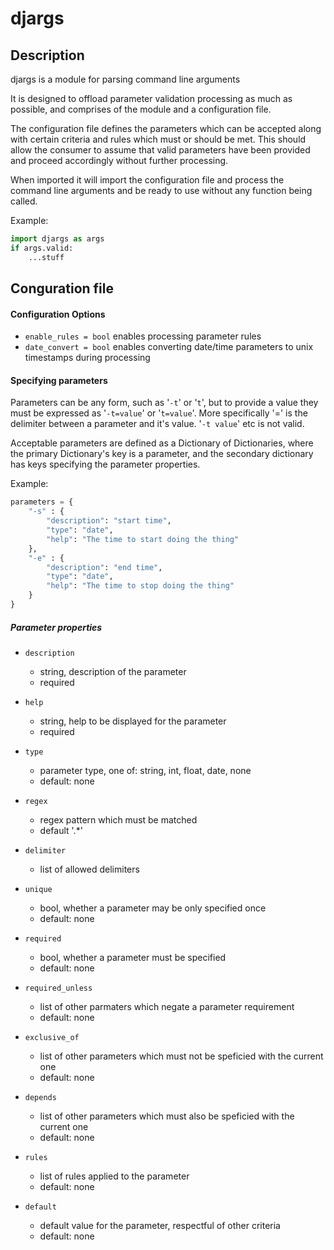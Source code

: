 # djargs
## Description
djargs is a module for parsing command line arguments

It is designed to offload parameter validation processing as much as possible, and comprises of the module and a configuration file.

The configuration file defines the parameters which can be accepted along with certain criteria and rules which must or should be met.
This should allow the consumer to assume that valid parameters have been provided and proceed accordingly without further processing.

When imported it will import the configuration file and process the command line arguments and be ready to use without any function being called.

Example:
```python
import djargs as args
if args.valid:
    ...stuff

```
## Conguration file
#### Configuration Options
* `enable_rules = bool` enables processing parameter rules
* `date_convert = bool` enables converting date/time parameters to unix timestamps during processing

#### Specifying parameters
Parameters can be any form, such as '`-t`' or '`t`', but to provide a value they must be expressed as '`-t=value`' or '`t=value`'.  More specifically '=' is the delimiter between a parameter and it's value. '`-t value`' etc is not valid.

Acceptable parameters are defined as a Dictionary of Dictionaries, where the primary Dictionary's key is a parameter, and the secondary dictionary has keys specifying the parameter properties.

Example:
```python
parameters = {
    "-s" : {
        "description": "start time",
        "type": "date",
        "help": "The time to start doing the thing"
    },
    "-e" : {
        "description": "end time",
        "type": "date",
        "help": "The time to stop doing the thing"
    }
}
```
##### Parameter properties
* `description`

   * string, description of the parameter
   * required
* `help`

   * string, help to be displayed for the parameter
   * required
* `type`

   * parameter type, one of: string, int, float, date, none
   * default: none
* `regex`

   * regex pattern which must be matched
   * default '.*'

* `delimiter`

   * list of allowed delimiters
* `unique`

   * bool, whether a parameter may be only specified once
   * default: none
* `required`

   * bool, whether a parameter must be specified
   * default: none
* `required_unless`

    * list of other parmaters which negate a parameter requirement
    * default: none
* `exclusive_of`

    * list of other parameters which must not be speficied with the current one
    * default: none
* `depends`

    * list of other parameters which must also be speficied with the current one
    * default: none
* `rules`

    * list of rules applied to the parameter
    * default: none
* `default`

    * default value for the parameter, respectful of other criteria
    * default: none

